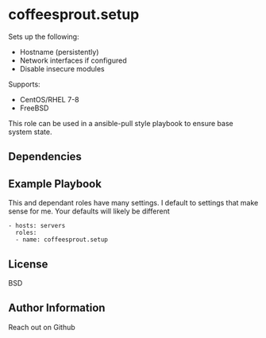 coffeesprout.setup
=================

Sets up the following:

* Hostname (persistently)
* Network interfaces if configured
* Disable insecure modules

Supports:

* CentOS/RHEL 7-8
* FreeBSD

This role can be used in a ansible-pull style playbook to ensure base system state.

Dependencies
------------


Example Playbook
----------------

This and dependant roles have many settings. I default to settings that make sense for me.
Your defaults will likely be different

    - hosts: servers
      roles:
      - name: coffeesprout.setup
           

License
-------

BSD

Author Information
------------------

Reach out on Github
